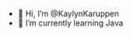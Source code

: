 - 👋 Hi, I’m @KaylynKaruppen
- 🌱 I’m currently learning Java



<!---
KaylynKaruppen/KaylynKaruppen is a ✨ special ✨ repository because its `README.md` (this file) appears on your GitHub profile.
You can click the Preview link to take a look at your changes.
--->
